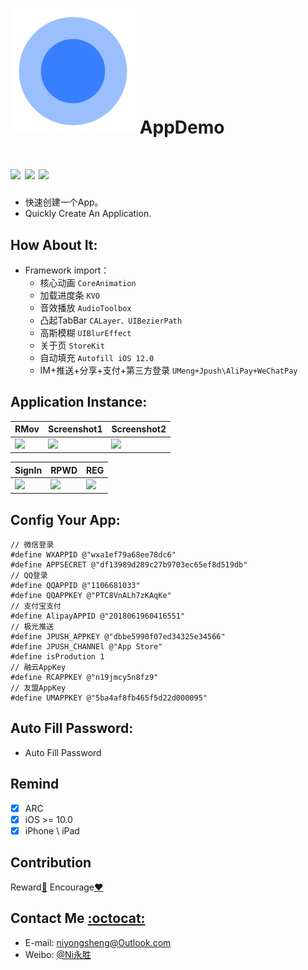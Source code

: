 ![(logo)](https://github.com/niyongsheng/AppDemo/blob/master/logo.png?raw=true)
AppDemo
===
[![](https://img.shields.io/badge/platform-iOS-orange.svg)](https://developer.apple.com/ios/)
[![](http://img.shields.io/travis/CocoaPods/CocoaPods/master.svg?style=flat)](https://travis-ci.org/CocoaPods/AppDemo)
[![](https://img.shields.io/badge/license-MIT-blue.svg)](https://github.com/niyongsheng/AppDemo/blob/master/LICENSE)
===
* 快速创建一个App。
* Quickly Create An Application.

## <a id="How_About_It:"></a>How About It:
* Framework import：
    * 核心动画 					`CoreAnimation`
    * 加载进度条					`KVO`
    * 音效播放 					`AudioToolbox`
    * 凸起TabBar					`CALayer、UIBezierPath`
    * 高斯模糊					`UIBlurEffect`
    * 关于页						`StoreKit`
    * 自动填充					`Autofill iOS 12.0`
    * IM+推送+分享+支付+第三方登录	`UMeng+Jpush\AliPay+WeChatPay`

## <a id="Application_Instance:"></a>Application Instance:
<!-- ![(RMOV)](https://github.com/niyongsheng/GuessFigure/blob/master/ScreenRecording.mov?raw=true) -->

RMov | Screenshot1 | Screenshot2
------------ | ------------- | -------------
<img src="https://github.com/niyongsheng/AppDemo/blob/master/Screenshot/Simulator%20Screen%20Shot%20-%20iPhone%208%20Plus%20-%202018-11-16%20at%2018.29.13.png"> | <img src="https://github.com/niyongsheng/AppDemo/blob/master/Screenshot/Simulator%20Screen%20Shot%20-%20iPhone%208%20Plus%20-%202018-11-16%20at%2018.14.28.png"> | <img src="https://github.com/niyongsheng/AppDemo/blob/master/Screenshot/Simulator%20Screen%20Shot%20-%20iPhone%208%20Plus%20-%202018-11-16%20at%2018.14.35.png">

SignIn | RPWD | REG
------------ | ------------- | -------------
<img src="https://github.com/niyongsheng/AppDemo/blob/master/Screenshot/Simulator%20Screen%20Shot%20-%20iPhone%208%20Plus%20-%202018-11-16%20at%2018.13.50.png"> | <img src="https://github.com/niyongsheng/AppDemo/blob/master/Screenshot/Simulator%20Screen%20Shot%20-%20iPhone%208%20Plus%20-%202018-11-16%20at%2018.14.00.png"> | <img src="https://github.com/niyongsheng/AppDemo/blob/master/Screenshot/Simulator%20Screen%20Shot%20-%20iPhone%208%20Plus%20-%202018-11-16%20at%2018.14.04.png">

## <a id="Config_Your_App:"></a>Config Your App:
```shell
// 微信登录
#define WXAPPID @"wxa1ef79a68ee78dc6"
#define APPSECRET @"df13989d289c27b9703ec65ef8d519db"
// QQ登录
#define QQAPPID @"1106681033"
#define QQAPPKEY @"PTC8VnALh7zKAqKe"
// 支付宝支付
#define AlipayAPPID @"2018061960416551"
// 极光推送
#define JPUSH_APPKEY @"dbbe5990f07ed34325e34566"
#define JPUSH_CHANNEl @"App Store"
#define isProdution 1
// 融云AppKey
#define RCAPPKEY @"n19jmcy5n8fz9"
// 友盟AppKey
#define UMAPPKEY @"5ba4af8fb465f5d22d000095"
```

## <a id="Auto_Fill_Password:"></a>Auto Fill Password:
* Auto Fill Password

<!--
* Step 1.Add Shell
```shell

```
* Step 2.AppDelegate.m
```objc

```
-->
## Remind
- [x] ARC
- [x] iOS >= 10.0
- [x] iPhone \ iPad

## Contribution
Reward[:lollipop:](+8618853936112)  Encourage[:heart:](https://github.com/niyongsheng/AppDemo/stargazers)

## Contact Me [:octocat:](https://niyongsheng.github.io)
* E-mail: niyongsheng@Outlook.com
* Weibo: [@Ni永胜](https://weibo.com/u/2198015423)
